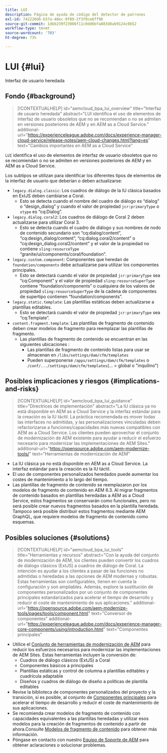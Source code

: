 ```yaml
---
title: LUI
description: Página de ayuda de código del detector de patrones
exl-id: 742220d6-b37a-48ec-9f89-2f3f0ce6ff96
source-git-commit: 1dbb239f23986f11c0dd6bfa883d8ab9124c0b52
workflow-type: tm+mt
source-wordcount: '703'
ht-degree: 73%

---
```


# LUI {#lui}

Interfaz de usuario heredada

## Fondo {#background}

>[!CONTEXTUALHELP]
>id="aemcloud_bpa_lui_overview"
>title="Interfaz de usuario heredada"
>abstract="LUI identifica el uso de elementos de interfaz de usuario obsoletos que no se recomiendan o no se admiten en versiones posteriores de AEM y en AEM as a Cloud Service."
>additional-url="https://experienceleague.adobe.com/docs/experience-manager-cloud-service/release-notes/aem-cloud-changes.html?lang=es" text="Cambios importantes en AEM as a Cloud Service"

`LUI` identifica el uso de elementos de interfaz de usuario obsoletos que no se recomiendan o no se admiten en versiones posteriores de AEM y en AEM as a Cloud Service.

Los subtipos se utilizan para identificar los diferentes tipos de elementos de la interfaz de usuario que deberían o deben actualizarse:

* `legacy.dialog.classic`: Los cuadros de diálogo de la IU clásica basados en ExtJS deben cambiarse a Coral.
   * Esto se detecta cuando el nombre del cuadro de diálogo es “dialog” o “design_dialog” y cuando el valor de propiedad `jcr:primaryType` o `xtype` es “cq:Dialog”.
* `legacy.dialog.coral2`: Los cuadros de diálogo de Coral 2 deben actualizarse para utilizar Coral 3.
   * Esto se detecta cuando el cuadro de diálogo y sus nombres de nodo de contenido secundario son “cq:dialog/content”,
“cq:design_dialog/content”, “cq:dialog.coral2/content” o “cq:design_dialog.coral2/content”
y el valor de la propiedad no contiene `sling:resourceType`
“granite/ui/components/coral/foundation”.
* `legacy.custom.component`: Componentes que heredan de `foundation/components` debe actualizarse para utilizar los componentes principales.
   * Esto se detectará cuando el valor de propiedad `jcr:primaryType` sea “cq:Component” y el
      valor de propiedad `sling:resourceSuperType` contiene “foundation/components” o cualquiera de los
      valores de propiedad `sling:resourceSuperType` de la cadena de componentes de supertipo contienen “foundation/components”.
* `legacy.static.template`: Las plantillas estáticas deben actualizarse a plantillas editables.
   * Esto se detectará cuando el valor de propiedad `jcr:primaryType` sea “cq:Template”.
* `content.fragment.template`: Las plantillas de fragmento de contenido deben crear modelos de fragmento para reemplazar las plantillas de fragmento.
   * Las plantillas de fragmento de contenido se encuentran en las siguientes ubicaciones :
      * Las plantillas de fragmento de contenido listas para usar se almacenan en `/libs/settings/dam/cfm/templates`
      * Pueden superponerse  `/apps/settings/dam/cfm/templates`  o  `/conf/.../settings/dam/cfm/templates`(... = global o &quot;inquilino&quot;)

## Posibles implicaciones y riesgos {#implications-and-risks}

>[!CONTEXTUALHELP]
>id="aemcloud_bpa_lui_guidance"
>title="Directrices de implementación"
>abstract="La IU clásica ya no está disponible en AEM as a Cloud Service y la interfaz estándar para la creación es la IU táctil. La práctica recomendada es mover todas las interfaces no admitidas, y las personalizaciones vinculadas deben refactorizarse a funciones/capacidades más nuevas compatibles con AEM as a Cloud Service. Los clientes pueden aprovechar el conjunto de modernización de AEM existente para ayudar a reducir el esfuerzo necesario para modernizar las implementaciones de AEM Sites."
>additional-url="https://opensource.adobe.com/aem-modernize-tools/" text="Herramientas de modernización de AEM"

* La IU clásica ya no está disponible en AEM as a Cloud Service. La interfaz estándar para la creación es la IU táctil.
* El uso de componentes personalizados heredados puede aumentar los costes de mantenimiento a lo largo del tiempo.
* Las plantillas de fragmento de contenido se reemplazaron por los modelos de fragmento de contenido en AEM 6.3. Al migrar fragmentos de contenido basados en plantillas heredadas a AEM as a Cloud Service, estos fragmentos se conservarán como funcionales, pero no será posible crear nuevos fragmentos basados en la plantilla heredada. Tampoco será posible distribuir estos fragmentos mediante AEM GraphQL, que requiere modelos de fragmento de contenido como esquemas.

## Posibles soluciones {#solutions}

>[!CONTEXTUALHELP]
>id="aemcloud_bpa_lui_tools"
>title="Herramientas y recursos"
>abstract="Con la ayuda del conjunto de modernización de AEM, los clientes pueden convertir los cuadros de diálogo clásicos (ExtJS) a cuadros de diálogo de Coral. La intención es ayudar a los clientes a pasar de las funciones no admitidas o heredadas a las opciones de AEM modernas y robustas. Estas herramientas son configurables, tienen en cuenta la configuración y son ampliables. Además, explore la sustitución de componentes personalizados por un conjunto de componentes principales estandarizados para acelerar el tiempo de desarrollo y reducir el coste de mantenimiento de sus aplicaciones."
>additional-url="https://opensource.adobe.com/aem-modernize-tools/pages/tools/component.html" text="Conversor de componentes"
>additional-url="https://experienceleague.adobe.com/docs/experience-manager-core-components/using/introduction.html" text="Componentes principales"

* Utilice el [Conjunto de herramientas de modernización de AEM](https://opensource.adobe.com/aem-modernize-tools/) para reducir los esfuerzos necesarios para modernizar las implementaciones de AEM Sites. Estas herramientas incluyen la conversión de:
   * Cuadros de diálogo clásicos (ExtJS) a Coral
   * Componentes básicos a principales
   * Plantillas estáticas y control de columna a plantillas editables y cuadrícula adaptable
   * Diseños y cuadros de diálogo de diseño a políticas de plantilla editables
* Revise la biblioteca de componentes personalizados del proyecto y la transición, si es posible, al conjunto de [Componentes principales](https://experienceleague.adobe.com/docs/experience-manager-core-components/using/introduction.html?lang=es) para acelerar el tiempo de desarrollo y reducir el coste de mantenimiento de sus aplicaciones.
* Se recomienda crear modelos de fragmento de contenido con capacidades equivalentes a las plantillas heredadas y utilizar esos modelos para la creación de fragmentos de contenido a partir de ahora.Consulte [Modelos de fragmento de contenido](https://experienceleague.adobe.com/docs/experience-manager-65/assets/content-fragments/content-fragments-models.html?lang=en) para obtener más información.
* Póngase en contacto con nuestro [Equipo de Soporte de AEM](https://helpx.adobe.com/es/enterprise/using/support-for-experience-cloud.html) para obtener aclaraciones o solucionar problemas.
